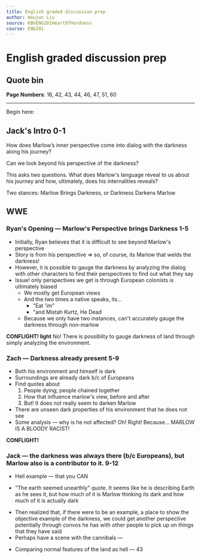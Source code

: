 ```yaml
---
title: English graded discussion prep
author: Houjun Liu
source: KBhENG201HeartOfHardness
course: ENG201
---
```


# English graded discussion prep

## Quote bin

**Page Numbers**: 16, 42, 43, 44, 46, 47, 51, 60

***

Begin here:

## Jack's Intro 0-1

How does Marlow’s inner perspective come into dialog with the darkness along his journey?

Can we look beyond his perspective of the darkness?

This asks two questions. What does Marlow's language reveal to us about his journey and how, ultimately, does his internalities reveals?

Two stances: Marlow Brings Darkness, or Darkness Darkens Marlow


## WWE


### Ryan's Opening — Marlow's Perspective brings Darkness 1-5
* Initially, Ryan believes that it is difficult to see beyond Marlow's perspective
* Story is from his perspective => so, of course, its Marlow that welds the darkness!
* However, it is possible to gauge the darkness by analyzing the dialog with other characters to find their perspectives to find out what they say
* Issue! only perspectives we get is through European colonists is ultimately biased
	* We mostly get European views
	* And the two times a native speaks, its...
		* "Eat 'im"
		* "and Mistah Kurtz, He Dead
	* Because we only have two instances, can't accurately gauge the darkness through non-marlow
	
**CONFLIGHT! light** No! There is possiblity to gauge darkness of land through simply analyzing the environment.

### Zach — Darkness already present 5-9
* Both his environment and himself is dark
* Surroundings are already dark b/c of Europeans
* Find quotes about
	1. People dying; people chained together
	2. How that influence marlow's view, before and after
	3. But! It does not really seem to darken Marlow
* There are unseen dark properties of his environment that he does not see 
* Some analysis — why is he not affected? Oh! Right! Because... MARLOW IS A BLOODY RACIST!
	
**CONFLIGHT!**

### Jack — the darkness was always there (b/c Europeans), but Marlow also is a contributor to it. 9-12
* Hell example — that you CAN 


- "The earth seemed unearthly" quote. It seems like he is describing Earth as he sees it, but how much of it is Marlow thinking its dark and how much of it is actually dark
* Then realized that, if there were to be an example, a place to show the objective example of the darkness, we could get another perspective potentially through convos he has with other people to pick up on things that they have said
* Perhaps have a scene with the cannibals — 



- Comparing normal features of the land as hell — 43
